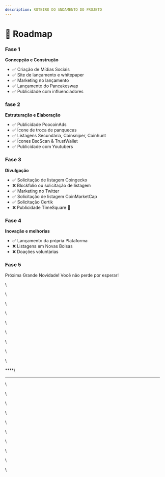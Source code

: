 ```yaml
---
description: ROTEIRO DO ANDAMENTO DO PROJETO
---
```


# 📖   Roadmap

### Fase 1

**Concepção e Construção**

* ✅ Criação de Mídias Sociais
* ✅ Site de lançamento e whitepaper
* ✅ Marketing no lançamento
* ✅ Lançamento do Pancakeswap
* ✅ Publicidade com influenciadores

### **fase 2**

**Estruturação e Elaboração**

* ✅ Publicidade PoocoinAds
* ✅ Ícone de troca de panquecas
* ✅ Listagens Secundária, Coinsniper, Coinhunt
* ✅ Ícones BscScan & TrustWallet
* ✅ Publicidade com Youtubers

### Fase 3

**Divulgação**

* ✅ Solicitação de listagem Coingecko
* ❌ Blockfolio ou solicitação de listagem
* ✅ Marketing no Twitter
* ✅ Solicitação de listagem CoinMarketCap
* ✅ Solicitação Certik
*   ❌ Publicidade TimeSquare 🚀



### Fase 4

**Inovação e melhorias**

* ✅ Lançamento da própria Plataforma
* ❌ Listagens em Novas Bolsas
* ❌ Doações voluntárias

### **Fase 5**

Próxima Grande Novidade! Você não perde por esperar!



\


\


\


\


\


\


\


\


\


****\
****

\


\


\


\


\


\


\




\


\


\
